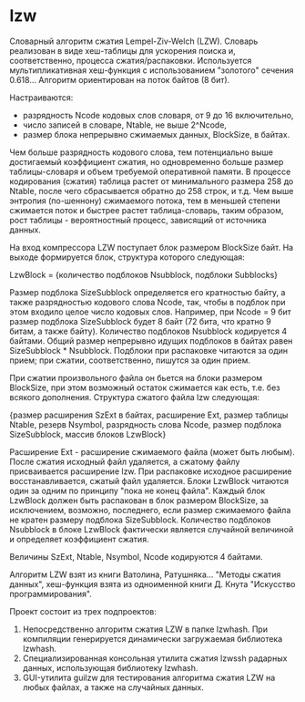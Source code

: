 # lzw
Словарный алгоритм сжатия Lempel-Ziv-Welch (LZW). Словарь реализован в виде хеш-таблицы для ускорения поиска и, соответственно, процесса сжатия/распаковки. Используется мультипликативная хеш-функция с использованием "золотого" сечения 0.618... Алгоритм ориентирован на поток байтов (8 бит).

Настраиваются: 
- разрядность Ncode кодовых слов словаря, от 9 до 16 включительно,
- число записей в словаре, Ntable, не выше 2^Ncode,
- размер блока непрерывно сжимаемых данных, BlockSize, в байтах.

Чем больше разрядность кодового слова, тем потенциально выше достигаемый коэффициент сжатия, но одновременно больше размер таблицы-словаря и объем требуемой оперативной памяти. В процессе кодирования (сжатия) таблица растет от минимального размера 258 до Ntable, после чего сбрасывается обратно до 258 строк, и т.д. Чем выше энтропия (по-шеннону) сжимаемого потока, тем в меньшей степени сжимается поток и быстрее растет таблица-словарь, таким образом, рост таблицы - вероятностный процесс, зависящий от источника данных.

На вход компрессора LZW поступает блок размером BlockSize байт. На выходе формируется блок, структура которого следующая:

LzwBlock = {количество подблоков Nsubblock, подблоки Subblocks}

Размер подблока SizeSubblock определяется его кратностью байту, а также разрядностью кодового слова Ncode, так, чтобы в подблок при этом входило целое число кодовых слов. Например, при Ncode = 9 бит размер подблока SizeSubblock будет 8 байт (72 бита, что кратно 9 битам, а также байту). Количество подблоков Nsubblock кодируется 4 байтами. Общий размер непрерывно идущих подблоков в байтах равен SizeSubblock * Nsubblock. Подблоки при распаковке читаются за один прием; при сжатии, соответственно, пишутся за один прием.

При сжатии произвольного файла он бьется на блоки размером BlockSize, при этом возможный остаток сжимается как есть, т.е. без всякого дополнения. Структура сжатого файла lzw следующая:

{размер расширения SzExt в байтах, расширение Ext, размер таблицы Ntable, резерв Nsymbol, разрядность слова Ncode, размер подблока SizeSubblock, массив блоков LzwBlock}

Расширение Ext - расширение сжимаемого файла (может быть любым). После сжатия исходный файл удаляется, а сжатому файлу присваивается расширение lzw. При распаковке исходное расширение восстанавливается, сжатый файл удаляется. Блоки LzwBlock читаются один за одним по принципу "пока не конец файла". Каждый блок LzwBlock должен быть распакован в блок размером BlockSize, за исключением, возможно, последнего, если размер сжимаемого файла не кратен размеру подблока SizeSubblock. Количество подблоков Nsubblock в блоке LzwBlock фактически является случайной величиной и определяет коэффициент сжатия.

Величины SzExt, Ntable, Nsymbol, Ncode кодируются 4 байтами.

Алгоритм LZW взят из книги Ватолина, Ратушняка... "Методы сжатия данных", хеш-функция взята из одноименной книги Д. Кнута "Искусство программирования".

Проект состоит из трех подпроектов:
1. Непосредственно алгоритм сжатия LZW в папке lzwhash. При компиляции генерируется динамически загружаемая библиотека lzwhash.
2. Специализированная консольная утилита сжатия lzwssh радарных данных, использующая библиотеку lzwhash.
3. GUI-утилита guilzw для тестирования алгоритма сжатия LZW на любых файлах, а также на случайных данных.
